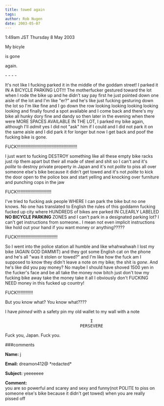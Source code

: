 ```yaml
---
title: towed again
tags: 
author: Rob Nugen
date: 2003-05-07
---
```


<p class=date>1:49am JST Thursday 8 May 2003</p>

<p>My bicyle</p>

<p>is gone</p>

<p>again.</p>

<p>- - - -</p>

<p>It's not like I fucking parked it in the middle of the goddam
street!  I parked it IN A BICYCLE PARKING LOT!!!  The motherfucker
gestured toward the lot when I rode the bike up and he didn't say pay
first he just pointed down one aisle of the lot and I'm like "er?" and
he's like just fucking gesturing down the lot so I'm like fine and I
go down the row looking looking looking looking looking and finally
found a spot available and I come back and there's my bike all hunky
dory fine and dandy so then later in the evening when there were MORE
SPACES AVAILABLE IN THE LOT, I parked my bike again, although I'll
<em>admit</em> yes I did not "ask" him if I could and I did not park
it on the same aisle and I did park it for longer but now I get back
and poof the fucking bike is gone.</p>

<p>FUCK!!!!!!!!!!!!!!!!!!!!!!!!!!!!!!!!!!!!!!!!!!!!!!!!!</p>

<p>I just want to fucking DESTROY something like all these empty bike
racks just rip them apart but their all made of steel and shit so I
can't and it's <em>polite</em> to destroy private property in Japan
and it's not <em>polite</em> to piss all over someone else's bike
because it didn't get towed and it's not <em>polite</em> to kick the
door open to the police box and start yelling and knocking over
furniture and punching cops in the jaw</p>

<p>FUCK!!!!!!!!!!!!!!!!!!!!!!!!!!!!</p>

<p>I've tried to fucking ask people WHERE I can park the bike but no
one knows.  No one has translated to English the rules of this goddamn
fucking fucked up city where HUNDREDS of bikes are parked IN CLEARLY
LABELED <b>NO BICYCLE PARKING</b> ZONES and I can't park in a
designated parking lot?  I can't get instructions from someone..  I
mean not even implicit instructions like hold out your hand if you
want money or anything?????</p>

<p>FUCK!!!!!!!!!!!!!!!!!!!!!!!!!!!!!!!!!</p>

<p>So I went into the police station all humble and like whahwahwah I
lost my bike (AGAIN GOD DAMMIT) and they got some English cat on the
phone and he's all "was it stolen or towed?" and I'm like how the fuck
am I supposed to know they didn't leave a note on my bike; the shit is
<em>gone</em>.  And he's like did you pay money?  No maybe I should
have shoved 1500 yen in the fucker's face and be all take the money
now bitch just don't tow my fucking bike away take the money take it
all I obviously don't FUCKING NEED money in this fucked up
country!</p>

<p>FUCK!!!!!!!!!!!!!</p>

<p>But you know what?  You know what????</p>

<p>I have <em>pinned</em> with a safety pin my old wallet to my wall
with a note</p>

<pre>
                                 I
                             PERSEVERE
</pre>

<p>Fuck you, Japan.  Fuck you.</p>

###comments

<p><b>Name:</b> j

<p><b>Email:</b> dreamon412@ *redacted*

<p><b>Subject:</b> yeeeeeee

<p><b>Comment:</b>
<br>  you are so powerful and scarey and sexy and funny(not POLITE to piss on someone else's bike because it didn't get towed) when you are really pissed off

